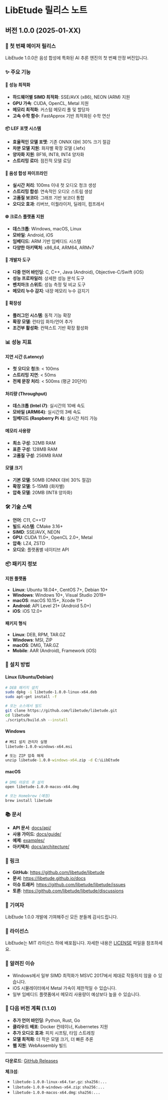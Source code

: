 # LibEtude 릴리스 노트

## 버전 1.0.0 (2025-01-XX)

### 🎉 첫 번째 메이저 릴리스

LibEtude 1.0.0은 음성 합성에 특화된 AI 추론 엔진의 첫 번째 안정 버전입니다.

### ✨ 주요 기능

#### 🚀 성능 최적화
- **하드웨어별 SIMD 최적화**: SSE/AVX (x86), NEON (ARM) 지원
- **GPU 가속**: CUDA, OpenCL, Metal 지원
- **메모리 최적화**: 커스텀 메모리 풀 및 할당자
- **고속 수학 함수**: FastApprox 기반 최적화된 수학 연산

#### 📦 LEF 포맷 시스템
- **효율적인 모델 포맷**: 기존 ONNX 대비 30% 크기 절감
- **차분 모델 지원**: 화자별 확장 모델 (.lefx)
- **양자화 지원**: BF16, INT8, INT4 양자화
- **스트리밍 로더**: 점진적 모델 로딩

#### 🎵 음성 합성 파이프라인
- **실시간 처리**: 100ms 이내 첫 오디오 청크 생성
- **스트리밍 합성**: 연속적인 오디오 스트림 생성
- **고품질 보코더**: 그래프 기반 보코더 통합
- **오디오 효과**: 리버브, 이퀄라이저, 딜레이, 컴프레서

#### 🌐 크로스 플랫폼 지원
- **데스크톱**: Windows, macOS, Linux
- **모바일**: Android, iOS
- **임베디드**: ARM 기반 임베디드 시스템
- **다양한 아키텍처**: x86_64, ARM64, ARMv7

#### 🔧 개발자 도구
- **다중 언어 바인딩**: C, C++, Java (Android), Objective-C/Swift (iOS)
- **성능 프로파일러**: 상세한 성능 분석 도구
- **벤치마크 스위트**: 성능 측정 및 비교 도구
- **메모리 누수 감지**: 내장 메모리 누수 감지기

#### 🔌 확장성
- **플러그인 시스템**: 동적 기능 확장
- **확장 모델**: 런타임 화자/언어 추가
- **조건부 활성화**: 컨텍스트 기반 확장 활성화

### 📊 성능 지표

#### 지연 시간 (Latency)
- **첫 오디오 청크**: < 100ms
- **스트리밍 지연**: < 50ms
- **전체 문장 처리**: < 500ms (평균 20단어)

#### 처리량 (Throughput)
- **데스크톱 (Intel i7)**: 실시간의 10배 속도
- **모바일 (ARM64)**: 실시간의 3배 속도
- **임베디드 (Raspberry Pi 4)**: 실시간 처리 가능

#### 메모리 사용량
- **최소 구성**: 32MB RAM
- **표준 구성**: 128MB RAM
- **고품질 구성**: 256MB RAM

#### 모델 크기
- **기본 모델**: 50MB (ONNX 대비 30% 절감)
- **확장 모델**: 5-15MB (화자별)
- **압축 모델**: 20MB (INT8 양자화)

### 🛠️ 기술 스택

- **언어**: C11, C++17
- **빌드 시스템**: CMake 3.16+
- **SIMD**: SSE/AVX, NEON
- **GPU**: CUDA 11.0+, OpenCL 2.0+, Metal
- **압축**: LZ4, ZSTD
- **오디오**: 플랫폼별 네이티브 API

### 📦 패키지 정보

#### 지원 플랫폼
- **Linux**: Ubuntu 18.04+, CentOS 7+, Debian 10+
- **Windows**: Windows 10+, Visual Studio 2019+
- **macOS**: macOS 10.15+, Xcode 11+
- **Android**: API Level 21+ (Android 5.0+)
- **iOS**: iOS 12.0+

#### 패키지 형식
- **Linux**: DEB, RPM, TAR.GZ
- **Windows**: MSI, ZIP
- **macOS**: DMG, TAR.GZ
- **Mobile**: AAR (Android), Framework (iOS)

### 🔧 설치 방법

#### Linux (Ubuntu/Debian)
```bash
# DEB 패키지 설치
sudo dpkg -i libetude-1.0.0-linux-x64.deb
sudo apt-get install -f

# 또는 소스에서 빌드
git clone https://github.com/libetude/libetude.git
cd libetude
./scripts/build.sh --install
```

#### Windows
```cmd
# MSI 설치 관리자 실행
libetude-1.0.0-windows-x64.msi

# 또는 ZIP 압축 해제
unzip libetude-1.0.0-windows-x64.zip -d C:\LibEtude
```

#### macOS
```bash
# DMG 마운트 후 설치
open libetude-1.0.0-macos-x64.dmg

# 또는 Homebrew (예정)
brew install libetude
```

### 📚 문서

- **API 문서**: [docs/api/](docs/api/)
- **사용 가이드**: [docs/guide/](docs/guide/)
- **예제**: [examples/](examples/)
- **아키텍처**: [docs/architecture/](docs/architecture/)

### 🔗 링크

- **GitHub**: https://github.com/libetude/libetude
- **문서**: https://libetude.github.io/docs
- **이슈 트래커**: https://github.com/libetude/libetude/issues
- **토론**: https://github.com/libetude/libetude/discussions

### 🤝 기여자

LibEtude 1.0.0 개발에 기여해주신 모든 분들께 감사드립니다.

### 📄 라이선스

LibEtude는 MIT 라이선스 하에 배포됩니다. 자세한 내용은 [LICENSE](LICENSE) 파일을 참조하세요.

### 🐛 알려진 이슈

- Windows에서 일부 SIMD 최적화가 MSVC 2017에서 제대로 작동하지 않을 수 있습니다.
- iOS 시뮬레이터에서 Metal 가속이 제한적일 수 있습니다.
- 일부 임베디드 플랫폼에서 메모리 사용량이 예상보다 높을 수 있습니다.

### 🔮 다음 버전 계획 (1.1.0)

- **추가 언어 바인딩**: Python, Rust, Go
- **클라우드 배포**: Docker 컨테이너, Kubernetes 지원
- **추가 오디오 효과**: 피치 시프팅, 타임 스트레칭
- **모델 최적화**: 더 작은 모델 크기, 더 빠른 추론
- **웹 지원**: WebAssembly 빌드

---

**다운로드**: [GitHub Releases](https://github.com/libetude/libetude/releases/tag/v1.0.0)

**체크섬**:
- `libetude-1.0.0-linux-x64.tar.gz`: `sha256:...`
- `libetude-1.0.0-windows-x64.zip`: `sha256:...`
- `libetude-1.0.0-macos-x64.dmg`: `sha256:...`